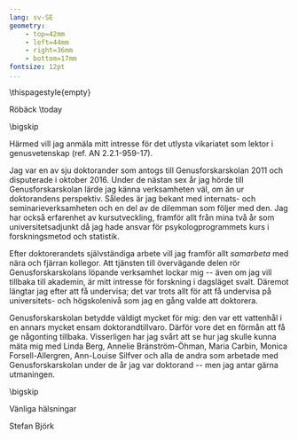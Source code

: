 ```yaml
---
lang: sv-SE
geometry:
    - top=42mm
    - left=44mm
    - right=36mm
    - bottom=17mm
fontsize: 12pt
...
```


\thispagestyle{empty}

Röbäck \today

\bigskip

Härmed vill jag anmäla mitt intresse för det utlysta vikariatet som lektor i genusvetenskap (ref. AN 2.2.1-959-17).

Jag var en av sju doktorander som antogs till Genusforskarskolan 2011 och disputerade i oktober 2016. Under de nästan sex år jag hörde till Genusforskarskolan lärde jag känna verksamheten väl, om än ur doktorandens perspektiv. Således är jag bekant med internats- och seminarieverksamheten och en del av de dilemman som följer med den. Jag har också erfarenhet av kursutveckling, framför allt från mina två år som universitetsadjunkt då jag hade ansvar för psykologprogrammets kurs i forskningsmetod och statistik.

Efter doktorerandets självständiga arbete vill jag framför allt *samarbeta* med nära och fjärran kollegor. Att tjänsten till övervägande delen rör Genusforskarskolans löpande verksamhet lockar mig -- även om jag vill tillbaka till akademin, är mitt intresse för forskning i dagsläget svalt. Däremot längtar jag efter att få undervisa; det var trots allt för att få undervisa på universitets- och högskolenivå som jag en gång valde att doktorera.

Genusforskarskolan betydde väldigt mycket för mig: den var ett vattenhål i en annars mycket ensam doktorandtillvaro. Därför vore det en förmån att få ge någonting tillbaka. Visserligen har jag svårt att se hur jag skulle kunna mäta mig med Linda Berg, Annelie Bränström-Öhman, Maria Carbin, Monica Forsell-Allergren, Ann-Louise Silfver och alla de andra som arbetade med Genusforskarskolan under de år jag var doktorand -- men jag antar gärna utmaningen.

\bigskip

Vänliga hälsningar

Stefan Björk